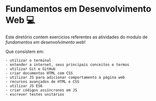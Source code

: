 # Fundamentos em Desenvolvimento Web :computer:

Este diretório contem exercicios referentes as atividades do modulo de _fundamentos em desenvolvimento web_!

Que consistem em:

    - utilizar o terminal 
    - entender a internet, seus principais conceitos e termos
    - utilizar Git e GitHub
    - criar documentos HTML com CSS
    - utilizar JS para adicionar comportamento à página web
    - recursos avançados de HTML e CSS
    - utilizar JS ES6
    - criar códigos assíncronos em JS
    - escrever testes unitários